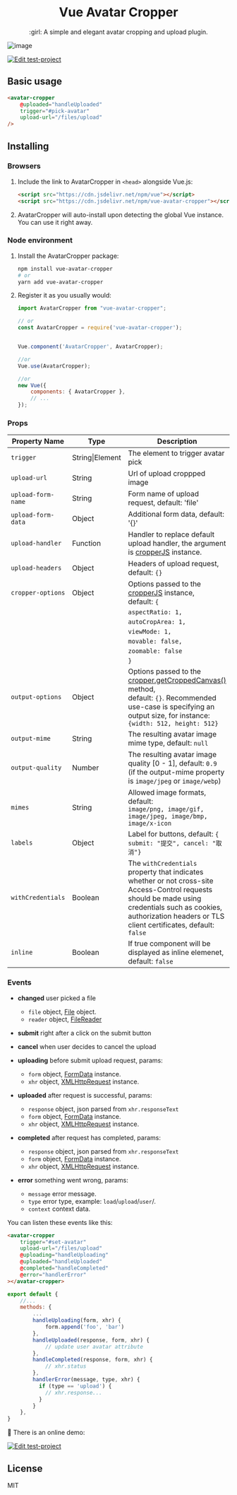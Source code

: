 <h1 align="center">Vue Avatar Cropper</h1>

<p align="center"> :girl: A simple and elegant avatar cropping and upload plugin.</p>

![image](https://user-images.githubusercontent.com/1472352/28398207-b32907b0-6d38-11e7-998a-32d34362b341.png)

[![Edit test-project](https://codesandbox.io/static/img/play-codesandbox.svg)](https://codesandbox.io/s/github/overtrue/vue-avatar-cropper-demo/tree/master/)

## Basic usage

```html
<avatar-cropper
    @uploaded="handleUploaded"
    trigger="#pick-avatar"
    upload-url="/files/upload"
/>
```

## Installing

### Browsers

1. Include the link to AvatarCropper in `<head>` alongside Vue.js:

   ```html
   <script src="https://cdn.jsdelivr.net/npm/vue"></script>
   <script src="https://cdn.jsdelivr.net/npm/vue-avatar-cropper"></script>
   ```

2. AvatarCropper will auto-install upon detecting the global Vue instance. You can use
   it right away.

### Node environment

1. Install the AvatarCropper package:

   ```sh
   npm install vue-avatar-cropper
   # or
   yarn add vue-avatar-cropper
   ```

2. Register it as you usually would:

   ```js
   import AvatarCropper from "vue-avatar-cropper";

   // or
   const AvatarCropper = require('vue-avatar-cropper');


   Vue.component('AvatarCropper', AvatarCropper);

   //or
   Vue.use(AvatarCropper);

   //or
   new Vue({
       components: { AvatarCropper },
       // ...
   });
   ```

### Props

 Property Name | Type | Description
 -------- | -------- | --------
 `trigger` | String\|Element | The element to trigger avatar pick
 `upload-url` | String | Url of upload croppped image
 `upload-form-name` | String | Form name of upload request, default: 'file'
 `upload-form-data` | Object | Additional form data, default: '{}'
 `upload-handler` | Function | Handler to replace default upload handler, the argument is [cropperJS](https://github.com/fengyuanchen/cropperjs) instance.
 `upload-headers` | Object | Headers of upload request, default: `{}`
 `cropper-options` | Object | Options passed to the [cropperJS](https://github.com/fengyuanchen/cropperjs#options) instance, <br>default: `{`
   | | |    `aspectRatio: 1,`
   | | |    `autoCropArea: 1,`
   | | |    `viewMode: 1,`
   | | |    `movable: false,`
   | | |    `zoomable: false`
   | | |    `}`
 `output-options` | Object | Options passed to the [cropper.getCroppedCanvas()](https://github.com/fengyuanchen/cropperjs#getcroppedcanvasoptions) method, <br>default: `{}`. Recommended use-case is specifying an output size, for instance: `{width: 512, height: 512}`
 `output-mime` | String | The resulting avatar image mime type, default: `null`
 `output-quality` | Number | The resulting avatar image quality [0 - 1], default: `0.9`<br>(if the output-mime property is `image/jpeg` or `image/webp`)
 `mimes` | String | Allowed image formats, default: <br>`image/png, image/gif, image/jpeg, image/bmp, image/x-icon`
 `labels` | Object | Label for buttons, default: `{ submit: "提交", cancel: "取消"}`
 `withCredentials` | Boolean | The `withCredentials` property that indicates whether or not cross-site Access-Control requests should be made using credentials such as cookies, authorization headers or TLS client certificates, default: `false`
 `inline` | Boolean | If true component will be displayed as inline elemenet, default: `false`

### Events

- **changed** user picked a file
  - `file` object, [File](https://developer.mozilla.org/zh-CN/docs/Web/API/File) object.
  - `reader` object, [FileReader](https://developer.mozilla.org/zh-CN/docs/Web/API/FileReader)

- **submit** right after a click on the submit button

- **cancel** when user decides to cancel the upload

- **uploading** before submit upload request, params:
  - `form` object, [FormData](https://developer.mozilla.org/en-US/docs/Web/API/FormData) instance.
  - `xhr`  object, [XMLHttpRequest](https://developer.mozilla.org/en-US/docs/Web/API/XMLHttpRequest) instance.

- **uploaded** after request is successful, params:
  - `response` object, json parsed from `xhr.responseText`
  - `form` object, [FormData](https://developer.mozilla.org/en-US/docs/Web/API/FormData) instance.
  - `xhr`  object, [XMLHttpRequest](https://developer.mozilla.org/en-US/docs/Web/API/XMLHttpRequest) instance.

- **completed** after request has completed, params:
  - `response` object, json parsed from `xhr.responseText`
  - `form` object, [FormData](https://developer.mozilla.org/en-US/docs/Web/API/FormData) instance.
  - `xhr`  object, [XMLHttpRequest](https://developer.mozilla.org/en-US/docs/Web/API/XMLHttpRequest) instance.

- **error** something went wrong, params:
  - `message` error message.
  - `type` error type, example: `load`/`upload`/`user`/.
  - `context` context data.

You can listen these events like this:

```html
<avatar-cropper
    trigger="#set-avatar"
    upload-url="/files/upload"
    @uploading="handleUploading"
    @uploaded="handleUploaded"
    @completed="handleCompleted"
    @error="handlerError"
></avatar-cropper>
```

```js
export default {
    //...
    methods: {
        ...
        handleUploading(form, xhr) {
            form.append('foo', 'bar')
        },
        handleUploaded(response, form, xhr) {
            // update user avatar attribute
        },
        handleCompleted(response, form, xhr) {
            // xhr.status
        },
        handlerError(message, type, xhr) {
          if (type == 'upload') {
            // xhr.response...
          }
        }
    },
}
```

:rocket: There is an online demo:

[![Edit test-project](https://codesandbox.io/static/img/play-codesandbox.svg)](https://codesandbox.io/s/github/overtrue/vue-avatar-cropper-demo/tree/master/)

## License

MIT
